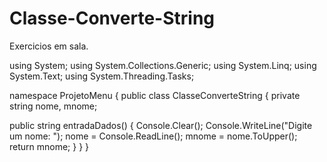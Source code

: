 # Classe-Converte-String
Exercicios em sala.

using System;
using System.Collections.Generic;
using System.Linq;
using System.Text;
using System.Threading.Tasks;

namespace ProjetoMenu
{
    public class ClasseConverteString
    {
        private string nome, mnome;

  public string entradaDados()
        { 
            Console.Clear();
            Console.WriteLine("Digite um nome: ");
            nome = Console.ReadLine();
            mnome = nome.ToUpper();
            return mnome;
        }
    }
}
